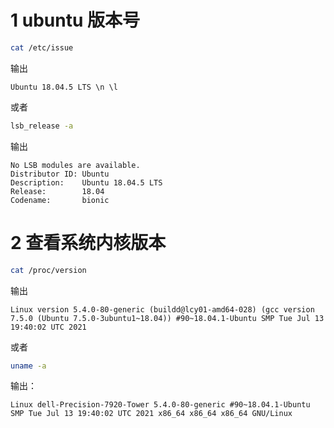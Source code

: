 


# 1 ubuntu 版本号
```bash
cat /etc/issue
```
输出
```
Ubuntu 18.04.5 LTS \n \l
```

或者
```bash
lsb_release -a
```
输出
```
No LSB modules are available.
Distributor ID: Ubuntu
Description:    Ubuntu 18.04.5 LTS
Release:        18.04
Codename:       bionic
```

# 2 查看系统内核版本
```bash
cat /proc/version
```
输出
```
Linux version 5.4.0-80-generic (buildd@lcy01-amd64-028) (gcc version 7.5.0 (Ubuntu 7.5.0-3ubuntu1~18.04)) #90~18.04.1-Ubuntu SMP Tue Jul 13 19:40:02 UTC 2021
```

或者
```bash
uname -a
```
输出：
```
Linux dell-Precision-7920-Tower 5.4.0-80-generic #90~18.04.1-Ubuntu SMP Tue Jul 13 19:40:02 UTC 2021 x86_64 x86_64 x86_64 GNU/Linux
```

